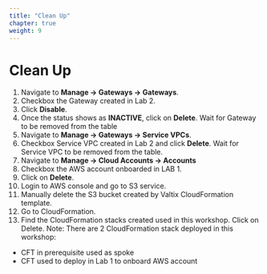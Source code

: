 ```yaml
---
title: "Clean Up"
chapter: true
weight: 9
---
```


# Clean Up


1. Navigate to **Manage -> Gateways -> Gateways**.
2. Checkbox the Gateway created in Lab 2.
3. Click **Disable**.
4. Once the status shows as **INACTIVE**, click on **Delete**. Wait for Gateway to be removed from the table
5. Navigate to **Manage -> Gateways -> Service VPCs**.
6. Checkbox Service VPC created in Lab 2 and click **Delete**. Wait for Service VPC to be removed from the table.
7. Navigate to **Manage -> Cloud Accounts -> Accounts**
8. Checkbox the AWS account onboarded in LAB 1.
9. Click on **Delete**.
10. Login to AWS console and go to S3 service.
11. Manually delete the S3 bucket created by Valtix CloudFormation template.
12. Go to CloudFormation. 
13. Find the CloudFormation stacks created used in this workshop. Click on Delete. 
Note: There are 2 CloudFormation stack deployed in this workshop: 
  * CFT in prerequisite used as spoke 
  * CFT used to deploy in Lab 1 to onboard AWS account 

